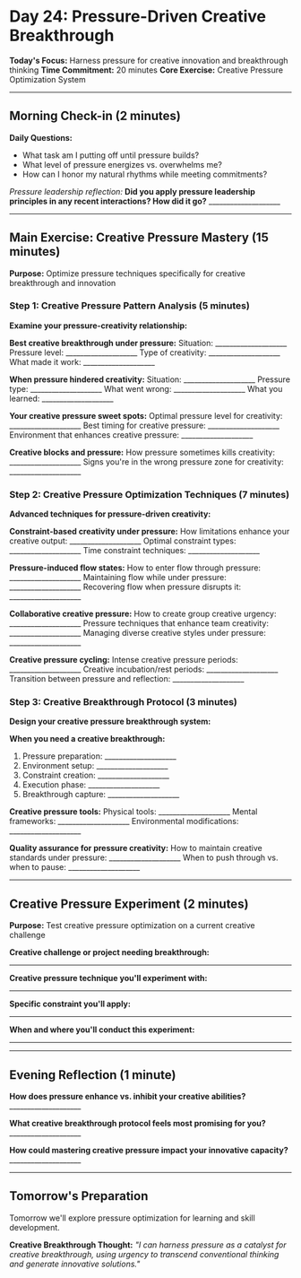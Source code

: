 # Day 24: Pressure-Driven Creative Breakthrough

**Today's Focus:** Harness pressure for creative innovation and breakthrough thinking
**Time Commitment:** 20 minutes
**Core Exercise:** Creative Pressure Optimization System

---

## Morning Check-in (2 minutes)

**Daily Questions:**
- What task am I putting off until pressure builds?
- What level of pressure energizes vs. overwhelms me?
- How can I honor my natural rhythms while meeting commitments?

*Pressure leadership reflection:*
**Did you apply pressure leadership principles in any recent interactions? How did it go?** ____________________

---

## Main Exercise: Creative Pressure Mastery (15 minutes)

**Purpose:** Optimize pressure techniques specifically for creative breakthrough and innovation

### Step 1: Creative Pressure Pattern Analysis (5 minutes)

**Examine your pressure-creativity relationship:**

**Best creative breakthrough under pressure:**
Situation: ____________________
Pressure level: ____________________
Type of creativity: ____________________
What made it work: ____________________

**When pressure hindered creativity:**
Situation: ____________________
Pressure type: ____________________
What went wrong: ____________________
What you learned: ____________________

**Your creative pressure sweet spots:**
Optimal pressure level for creativity: ____________________
Best timing for creative pressure: ____________________
Environment that enhances creative pressure: ____________________

**Creative blocks and pressure:**
How pressure sometimes kills creativity: ____________________
Signs you're in the wrong pressure zone for creativity: ____________________

### Step 2: Creative Pressure Optimization Techniques (7 minutes)

**Advanced techniques for pressure-driven creativity:**

**Constraint-based creativity under pressure:**
How limitations enhance your creative output: ____________________
Optimal constraint types: ____________________
Time constraint techniques: ____________________

**Pressure-induced flow states:**
How to enter flow through pressure: ____________________
Maintaining flow while under pressure: ____________________
Recovering flow when pressure disrupts it: ____________________

**Collaborative creative pressure:**
How to create group creative urgency: ____________________
Pressure techniques that enhance team creativity: ____________________
Managing diverse creative styles under pressure: ____________________

**Creative pressure cycling:**
Intense creative pressure periods: ____________________
Creative incubation/rest periods: ____________________
Transition between pressure and reflection: ____________________

### Step 3: Creative Breakthrough Protocol (3 minutes)

**Design your creative pressure breakthrough system:**

**When you need a creative breakthrough:**
1. Pressure preparation: ____________________
2. Environment setup: ____________________
3. Constraint creation: ____________________
4. Execution phase: ____________________
5. Breakthrough capture: ____________________

**Creative pressure tools:**
Physical tools: ____________________
Mental frameworks: ____________________
Environmental modifications: ____________________

**Quality assurance for pressure creativity:**
How to maintain creative standards under pressure: ____________________
When to push through vs. when to pause: ____________________

---

## Creative Pressure Experiment (2 minutes)

**Purpose:** Test creative pressure optimization on a current creative challenge

**Creative challenge or project needing breakthrough:**
____________________

**Creative pressure technique you'll experiment with:**
____________________

**Specific constraint you'll apply:**
____________________

**When and where you'll conduct this experiment:**
____________________

---

## Evening Reflection (1 minute)

**How does pressure enhance vs. inhibit your creative abilities?** ____________________

**What creative breakthrough protocol feels most promising for you?** ____________________

**How could mastering creative pressure impact your innovative capacity?** ____________________

---

## Tomorrow's Preparation
Tomorrow we'll explore pressure optimization for learning and skill development.

**Creative Breakthrough Thought:**
*"I can harness pressure as a catalyst for creative breakthrough, using urgency to transcend conventional thinking and generate innovative solutions."*